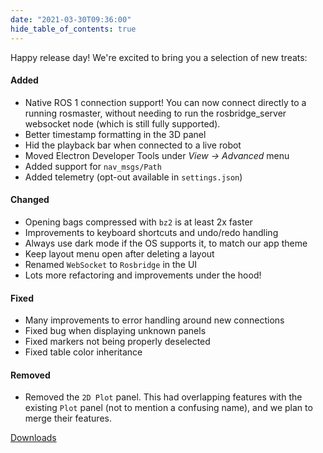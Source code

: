 ```yaml
---
date: "2021-03-30T09:36:00"
hide_table_of_contents: true
---
```


Happy release day! We're excited to bring you a selection of new treats:

#### Added

- Native ROS 1 connection support! You can now connect directly to a running rosmaster, without needing to run the rosbridge_server websocket node (which is still fully supported).
- Better timestamp formatting in the 3D panel
- Hid the playback bar when connected to a live robot
- Moved Electron Developer Tools under _View -> Advanced_ menu
- Added support for `nav_msgs/Path`
- Added telemetry (opt-out available in `settings.json`)

#### Changed

- Opening bags compressed with `bz2` is at least 2x faster
- Improvements to keyboard shortcuts and undo/redo handling
- Always use dark mode if the OS supports it, to match our app theme
- Keep layout menu open after deleting a layout
- Renamed `WebSocket` to `Rosbridge` in the UI
- Lots more refactoring and improvements under the hood!

#### Fixed

- Many improvements to error handling around new connections
- Fixed bug when displaying unknown panels
- Fixed markers not being properly deselected
- Fixed table color inheritance

#### Removed

- Removed the `2D Plot` panel. This had overlapping features with the existing `Plot` panel (not to mention a confusing name), and we plan to merge their features.

[Downloads](https://github.com/foxglove/studio/releases/tag/v0.3.0)
